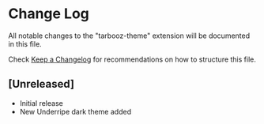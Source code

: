# Change Log

All notable changes to the "tarbooz-theme" extension will be documented in this file.

Check [Keep a Changelog](http://keepachangelog.com/) for recommendations on how to structure this file.

## [Unreleased]

- Initial release
- New Underripe dark theme added

